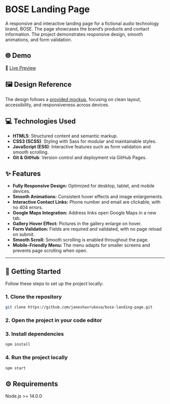 # BOSE Landing Page

A responsive and interactive landing page for a fictional audio technology brand, BOSE. The page showcases the brand’s products and contact information. The project demonstrates responsive design, smooth animations, and form validation.

## 🌐 Demo
🔗 [Live Preview](https://janeshavrukova.github.io/bose-landing-page/#)

## 🖼 Design Reference
The design follows a [provided mockup](https://www.figma.com/design/OMjQNb3hg1LKMV4OwyQ3Ao/BOSE?node-id=0-1&p=f&t=u8KzZfDN915BPljF-0), focusing on clean layout, accessibility, and responsiveness across devices.

## 💻 Technologies Used
- **HTML5**: Structured content and semantic markup.
- **CSS3 (SCSS)**: Styling with Sass for modular and maintainable styles.
- **JavaScript (ES6)**: Interactive features such as form validation and smooth scrolling.
- **Git & GitHub**: Version control and deployment via GitHub Pages.

## ✨ Features
- **Fully Responsive Design:** Optimized for desktop, tablet, and mobile devices.
- **Smooth Animations:** Consistent hover effects and image enlargements.
- **Interactive Contact Links:** Phone number and email are clickable, with no 404 errors.
- **Google Maps Integration:** Address links open Google Maps in a new tab.
- **Gallery Hover Effect:** Pictures in the gallery enlarge on hover.
- **Form Validation:** Fields are required and validated, with no page reload on submit.
- **Smooth Scroll:** Smooth scrolling is enabled throughout the page.
- **Mobile-Friendly Menu:** The menu adapts for smaller screens and prevents page scrolling when open.

---

## 🚀 Getting Started
Follow these steps to set up the project locally:

### 1. Clone the repository
```bash
git clone https://github.com/janeshavrukova/bose-landing-page.git
```

### 2. Open the project in your code editor

### 3. Install dependencies
```bash
npm install
```

### 4. Run the project locally
```bash
npm start
```

## ⚙️ Requirements
Node.js >= 14.0.0
